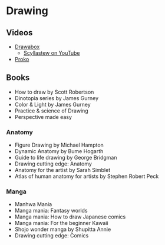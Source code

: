 # Drawing

## Videos

* [Drawabox](https://www.drawabox.com)
  * [Scyllastew on YouTube](https://www.youtube.com/channel/UCv9kxwOInGXiZ5i42xs_ALw)
* [Proko](https://www.proko.com/library/)

## Books

* How to draw by Scott Robertson
* Dinotopia series by James Gurney
* Color & Light by James Gurney
* Practice & science of Drawing
* Perspective made easy

### Anatomy

* Figure Drawing by Michael Hampton
* Dynamic Anatomy by Bume Hogarth
* Guide to life drawing by George Bridgman
* Drawing cutting edge: Anatomy
* Anatomy for the artist by Sarah Simblet
* Atlas of human anatomy for artists by Stephen Robert Peck

### Manga

* Manhwa Mania
* Manga mania: Fantasy worlds
* Manga mania: How to draw Japanese comics
* Manga mania: For the beginner Kawaii
* Shojo wonder manga by Shupitta Annie
* Drawing cutting edge: Comics
